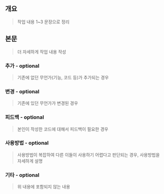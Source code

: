 ## 개요

> 작업 내용 1~3 문장으로 정리

## 본문

> 더 자세하게 작업 내용 작성

### 추가 - optional

> 기존에 없던 무언가(기능, 코드 등)가 추가되는 경우

### 변경 - optional

> 기존에 있던 무언가가 변경된 경우

### 피드백 - optional

> 본인이 작성한 코드에 대해서 피드백이 필요한 경우

### 사용방법 - optional

> 사용방법이 복잡하여 다른 이들이 사용하기 어렵다고 판단되는 경우, 사용방법을 자세하게 설명

### 기타 - optional

> 위 내용에 포함되지 않는 내용